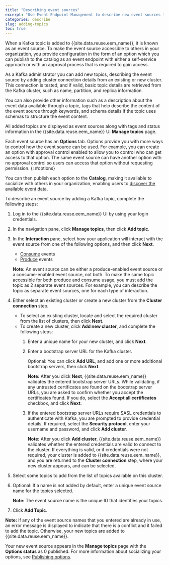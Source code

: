 ```yaml
---
title: "Describing event sources"
excerpt: "Use Event Endpoint Management to describe new event sources to make their event data available to others."
categories: describe
slug: adding-topics
toc: true
---
```


When a Kafka topic is added to {{site.data.reuse.eem_name}}, it is known as an event source. To make the event source accessible to others in your organization, you provide configuration in the form of an option which you can publish to the catalog as an event endpoint with either a self-service approach or with an approval process that is required to gain access.

As a Kafka administrator you can add new topics, describing the event source by adding cluster connection details from an existing or new cluster. This connection is tested, and if valid, basic topic details are retrieved from the Kafka cluster, such as name, partition, and replica information.

You can also provide other information such as a description about the event data available through a topic, tags that help describe the content of the event source through keywords, and schema details if the topic uses schemas to structure the event content.


All added topics are displayed as event sources along with tags and status information in the {{site.data.reuse.eem_name}} UI **Manage topics** page. 

Each event source has an **Options** tab. Options provide you with more ways to control how the event source can be used. For example, you can create an option with approval control enabled to allow you to control who can get access to that option. The same event source can have another option with no approval control so users can access that option without requesting permission.
{: #options}

You can then publish each option to the **Catalog**, making it available to socialize with others in your organization, enabling users to [discover the available event data](../../subscribe/discovering-event-endpoints/).

To describe an event source by adding a Kafka topic, complete the following steps:

1. Log in to the {{site.data.reuse.eem_name}} UI by using your login credentials.
1. In the navigation pane, click **Manage topics**, then click **Add topic**.
1. In the **Interaction** pane, select how your application will interact with the event source from one of the following options, and then click **Next**.  
    * [Consume](../../about/key-concepts/#consume) events
    * [Produce](../../about/key-concepts/#produce) events 
      
    **Note:** An event source can be either a produce-enabled event source or a consume-enabled event source, not both. To make the same topic accessible for both produce and consume usage, you must add the topic as 2 separate event sources. For example, you can describe the topic as separate event sources, one for each type of interaction.  
1. Either select an existing cluster or create a new cluster from the **Cluster connection** step.
   - To select an existing cluster, locate and select the required cluster from the list of clusters, then click **Next**.
   - To create a new cluster, click **Add new cluster**, and complete the following steps:
     1. Enter a unique name for your new cluster, and click **Next**.
     2. Enter a bootstrap server URL for the Kafka cluster. 
     
        Optional: You can click **Add URL**, and add one or more additional bootstrap servers, then click **Next**.

        **Note:** After you click **Next**, {{site.data.reuse.eem_name}} validates the entered bootstrap server URLs. While validating, if any untrusted certificates are found on the bootstrap server URLs, you are asked to confirm whether you accept the certificates found. If you do, select the **Accept all certificates** checkbox, and click **Next**.

     3. If the entered bootstrap server URLs require SASL credentials to authenticate with Kafka, you are prompted to provide credential details. If required, select the **Security protocol**, enter your username and password, and click **Add cluster**.

         **Note:** After you click **Add cluster**, {{site.data.reuse.eem_name}} validates whether the entered credentials are valid to connect to the cluster. If everything is valid, or if credentials were not required, your cluster is added to {{site.data.reuse.eem_name}}, and you are returned to the **Cluster connection** step, where your new cluster appears, and can be selected.

1. Select some topics to add from the list of topics available on this cluster.

1. Optional: If a name is not added by default, enter a unique event source name for the topics selected.

   **Note:** The event source name is the unique ID that identifies your topics.
      
1. Click **Add Topic**.

**Note:** If any of the event source names that you entered are already in use, an error message is displayed to indicate that there is a conflict and it failed to add the topic. Otherwise, your new topics are added to {{site.data.reuse.eem_name}}.


Your new event source appears in the **Manage topics** page with the **Options status** as 0 published. For more information about socializing your options, see [Publishing options](../publishing-options).


